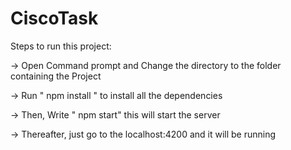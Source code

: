 # CiscoTask

Steps to run this project:

-> Open Command prompt and Change the directory to the folder containing the Project

-> Run " npm install " to install all the dependencies

-> Then, Write " npm start" this will start the server 

-> Thereafter, just go to the localhost:4200 and it will be running